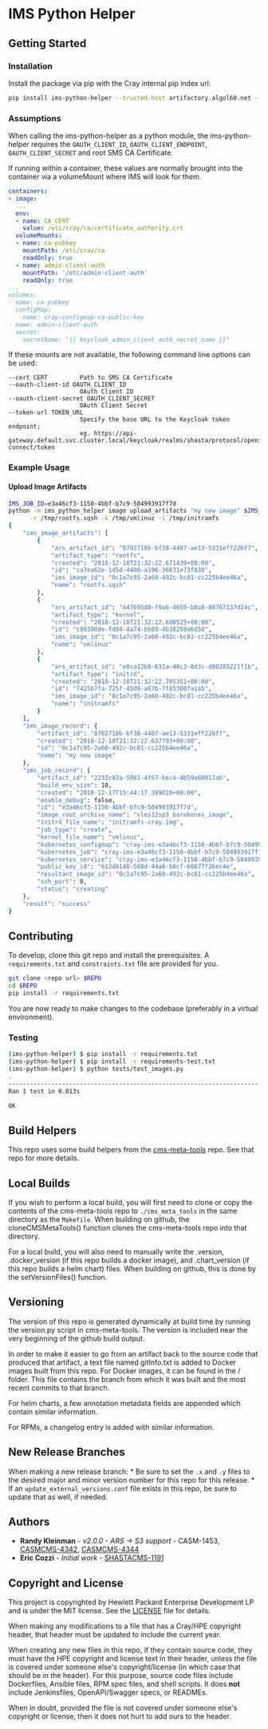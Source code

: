 # IMS Python Helper

## Getting Started

### Installation

Install the package via pip with the Cray internal pip index url:

```bash
pip install ims-python-helper --trusted-host artifactory.algol60.net --index-url http://artifactory.algol60.net/artifactory/csm-python-modules/simple
```

### Assumptions

When calling the ims-python-helper as a python module, the ims-python-helper
requires the `OAUTH_CLIENT_ID`, `OAUTH_CLIENT_ENDPOINT`, `OAUTH_CLIENT_SECRET` and
root SMS CA Certificate.
  
If running within a container, these values are normally brought into the container
via a volumeMount where IMS will look for them.  

```yaml
containers:
- image:
  ...
  env:
  - name: CA_CERT
    value: /etc/cray/ca/certificate_authority.crt
  volumeMounts:
  - name: ca-pubkey
    mountPath: /etc/cray/ca
    readOnly: true
  - name: admin-client-auth
    mountPath: '/etc/admin-client-auth'
    readOnly: true
...
volumes:
- name: ca-pubkey
  configMap:
    name: cray-configmap-ca-public-key
- name: admin-client-auth
  secret:
    secretName: "{{ keycloak_admin_client_auth_secret_name }}"
```

If these mounts are not available, the following command line options can be used:

```asciidoc
--cert CERT         Path to SMS CA Certificate
--oauth-client-id OAUTH_CLIENT_ID
                    OAuth Client ID
--oauth-client-secret OAUTH_CLIENT_SECRET
                    OAuth Client Secret
--token-url TOKEN_URL
                    Specify the base URL to the Keycloak token endpoint;
                    eg. https://api-gateway.default.svc.cluster.local/keycloak/realms/shasta/protocol/openid-connect/token
```

### Example Usage

#### Upload Image Artifacts

```bash
IMS_JOB_ID=e3a46cf3-1150-4bbf-b7c9-504993917f7d
python -m ims_python_helper image upload_artifacts "my new image" $IMS_JOB_ID \
      -r /tmp/rootfs.sqsh -k /tmp/vmlinuz -i /tmp/initramfs
{
    "ims_image_artifacts": [
        {
            "ars_artifact_id": "8702710b-bf38-4407-ae13-5331eff226f7",
            "artifact_type": "rootfs",
            "created": "2018-12-18T21:32:22.671439+00:00",
            "id": "ca7ea62e-1d5d-4400-a196-36631e73f838",
            "ims_image_id": "0c1a7c95-2a60-492c-bc81-cc225b4ee46a",
            "name": "rootfs.sqsh"
        },
        {
            "ars_artifact_id": "447695d8-f0a6-4659-b0a8-80767137d24c",
            "artifact_type": "kernel",
            "created": "2018-12-18T21:32:22.688525+00:00",
            "id": "c99300de-fd04-4a74-bb89-4b38258a6d50",
            "ims_image_id": "0c1a7c95-2a60-492c-bc81-cc225b4ee46a",
            "name": "vmlinuz"
        },
        {
            "ars_artifact_id": "e0ca12b8-631a-48c3-8d3c-d90285221f1b",
            "artifact_type": "initrd",
            "created": "2018-12-18T21:32:22.705351+00:00",
            "id": "7425b7fa-725f-45d9-a67b-7f653087a1a5",
            "ims_image_id": "0c1a7c95-2a60-492c-bc81-cc225b4ee46a",
            "name": "initramfs"
        }
    ],
    "ims_image_record": {
        "artifact_id": "8702710b-bf38-4407-ae13-5331eff226f7",
        "created": "2018-12-18T21:32:22.637793+00:00",
        "id": "0c1a7c95-2a60-492c-bc81-cc225b4ee46a",
        "name": "my new image"
    },
    "ims_job_record": {
        "artifact_id": "2233c82a-5081-4f67-bec4-4b59a60017a6",
        "build_env_size": 10,
        "created": "2018-12-17T15:44:17.389010+00:00",
        "enable_debug": false,
        "id": "e3a46cf3-1150-4bbf-b7c9-504993917f7d",
        "image_root_archive_name": "sles12sp3_barebones_image",
        "initrd_file_name": "initramfs-cray.img",
        "job_type": "create",
        "kernel_file_name": "vmlinuz",
        "kubernetes_configmap": "cray-ims-e3a46cf3-1150-4bbf-b7c9-504993917f7d-configmap",
        "kubernetes_job": "cray-ims-e3a46cf3-1150-4bbf-b7c9-504993917f7d-create",
        "kubernetes_service": "cray-ims-e3a46cf3-1150-4bbf-b7c9-504993917f7d-service",
        "public_key_id": "612d6148-588d-44a6-b0cf-60877f26ec4e",
        "resultant_image_id": "0c1a7c95-2a60-492c-bc81-cc225b4ee46a",
        "ssh_port": 0,
        "status": "creating"
    },
    "result": "success"
}
```

## Contributing

To develop, clone this git repo and install the prerequisites. A
`requirements.txt` and `constraints.txt` file are provided for you.

```bash
git clone <repo url> $REPO
cd $REPO
pip install -r requirements.txt
```

You are now ready to make changes to the codebase (preferably in a virtual
environment).

### Testing

```bash
(ims-python-helper) $ pip install -r requirements.txt
(ims-python-helper) $ pip install -r requirements-test.txt
(ims-python-helper) $ python tests/test_images.py
.
----------------------------------------------------------------------
Ran 1 test in 0.013s

OK
```

## Build Helpers
This repo uses some build helpers from the 
[cms-meta-tools](https://github.com/Cray-HPE/cms-meta-tools) repo. See that repo for more details.

## Local Builds
If you wish to perform a local build, you will first need to clone or copy the contents of the
cms-meta-tools repo to `./cms_meta_tools` in the same directory as the `Makefile`. When building
on github, the cloneCMSMetaTools() function clones the cms-meta-tools repo into that directory.

For a local build, you will also need to manually write the .version, .docker_version (if this repo
builds a docker image), and .chart_version (if this repo builds a helm chart) files. When building
on github, this is done by the setVersionFiles() function.

## Versioning
The version of this repo is generated dynamically at build time by running the version.py script in 
cms-meta-tools. The version is included near the very beginning of the github build output. 

In order to make it easier to go from an artifact back to the source code that produced that artifact,
a text file named gitInfo.txt is added to Docker images built from this repo. For Docker images,
it can be found in the / folder. This file contains the branch from which it was built and the most
recent commits to that branch. 

For helm charts, a few annotation metadata fields are appended which contain similar information.

For RPMs, a changelog entry is added with similar information.

## New Release Branches
When making a new release branch:
    * Be sure to set the `.x` and `.y` files to the desired major and minor version number for this repo for this release. 
    * If an `update_external_versions.conf` file exists in this repo, be sure to update that as well, if needed.

## Authors

* **Randy Kleinman** - *v2.0.0 - ARS -> S3 support* - CASM-1453, [CASMCMS-4342](https://connect.us.cray.com/jira/browse/CASMCMS-4342), [CASMCMS-4344](https://connect.us.cray.com/jira/browse/CASMCMS-4344)
* **Eric Cozzi** - *Initial work* - [SHASTACMS-1191](https://connect.us.cray.com/jira/browse/SHASTACMS-1191)

## Copyright and License
This project is copyrighted by Hewlett Packard Enterprise Development LP and is under the MIT
license. See the [LICENSE](LICENSE) file for details.

When making any modifications to a file that has a Cray/HPE copyright header, that header
must be updated to include the current year.

When creating any new files in this repo, if they contain source code, they must have
the HPE copyright and license text in their header, unless the file is covered under
someone else's copyright/license (in which case that should be in the header). For this
purpose, source code files include Dockerfiles, Ansible files, RPM spec files, and shell
scripts. It does **not** include Jenkinsfiles, OpenAPI/Swagger specs, or READMEs.

When in doubt, provided the file is not covered under someone else's copyright or license, then
it does not hurt to add ours to the header.

